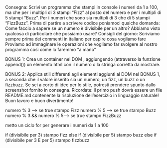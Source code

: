 Consegna:
Scrivi un programma che stampi in console i numeri da 1 a 100, ma che per i multipli di 3 stampi “Fizz” al posto del numero e per i multipli di 5 stampi “Buzz”. Per i numeri che sono sia multipli di 3 che di 5 stampi “FizzBuzz”.
Prima di partire a scrivere codice poniamoci qualche domanda:
Come faccio a sapere se un numero è divisibile per un altro? Abbiamo visto qualcosa di particolare che possiamo usare?
Consigli del giorno:
Scriviamo sempre prima dei commenti in italiano per capire cosa vogliamo fare
Proviamo ad immaginare le operazioni che vogliamo far svolgere al nostro programma così come lo faremmo “a mano”

BONUS 1:
Crea un container nel DOM , aggiungendo (attraverso la funzione append()) un elemento html con il numero o la stringa corretta da mostrare.

BONUS 2:
Applica stili differenti agli elementi aggiunti al DOM nel BONUS 1, a seconda che il valore inserito sia un numero, un fizz, un buzz o un fizzbuzz. Se sei a corto di idee per lo stile, potresti prendere spunto dallo screenshot fornito in consegna.
Ricordate: il primo push dovrà essere un file README.md contenente la risoluzione dell’esercizio in linguaggio naturale!
Buon lavoro e buon divertimento!

numero % 3 --> se true stampo Fizz
numero % 5 --> se true stampo Buzz
numero % 3 && numero % 5--> se true stampo FizzBuzz

metto un ciclo for per generare i numeri da 1 a 100

if (divisibile per 3) stampo fizz
else if (divisibile per 5) stampo buzz
else if (divisibile per 3 E per 5) stampo fizzbuzz
